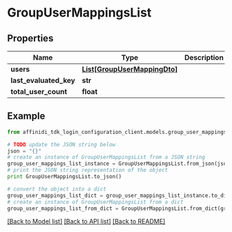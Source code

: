 # GroupUserMappingsList

## Properties

| Name                   | Type                                                    | Description | Notes      |
| ---------------------- | ------------------------------------------------------- | ----------- | ---------- |
| **users**              | [**List[GroupUserMappingDto]**](GroupUserMappingDto.md) |             | [optional] |
| **last_evaluated_key** | **str**                                                 |             | [optional] |
| **total_user_count**   | **float**                                               |             | [optional] |

## Example

```python
from affinidi_tdk_login_configuration_client.models.group_user_mappings_list import GroupUserMappingsList

# TODO update the JSON string below
json = "{}"
# create an instance of GroupUserMappingsList from a JSON string
group_user_mappings_list_instance = GroupUserMappingsList.from_json(json)
# print the JSON string representation of the object
print GroupUserMappingsList.to_json()

# convert the object into a dict
group_user_mappings_list_dict = group_user_mappings_list_instance.to_dict()
# create an instance of GroupUserMappingsList from a dict
group_user_mappings_list_from_dict = GroupUserMappingsList.from_dict(group_user_mappings_list_dict)
```

[[Back to Model list]](../README.md#documentation-for-models) [[Back to API list]](../README.md#documentation-for-api-endpoints) [[Back to README]](../README.md)
